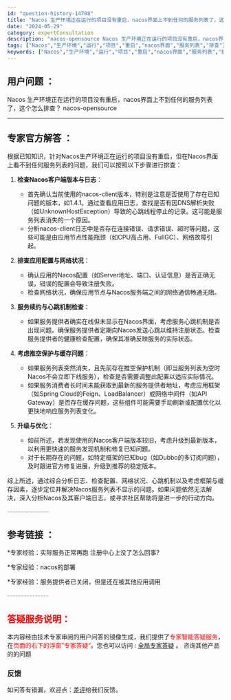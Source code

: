 ```yaml
---
id: "question-history-14708"
title: "Nacos 生产环境正在运行的项目没有重启，nacos界面上不到任何的服务列表了，这个怎么排查？ nacos-opensource"
date: "2024-05-29"
category: expertConsultation
description: "nacos-opensource Nacos 生产环境正在运行的项目没有重启，nacos界面上不到任何的服务列表了，这个怎么排查？"
tags: ["Nacos","生产环境","运行","项目","重启","nacos界面","服务列表","排查"]
keywords: ["Nacos","生产环境","运行","项目","重启","nacos界面","服务列表","排查"]
---
```


## 用户问题 ： 
 Nacos 生产环境正在运行的项目没有重启，nacos界面上不到任何的服务列表了，这个怎么排查？ nacos-opensource 

---------------
## 专家官方解答 ：

根据已知知识，针对Nacos生产环境正在运行的项目没有重启，但在Nacos界面上看不到任何服务列表的问题，我们可以按照以下步骤进行排查：

1. **检查Nacos客户端版本与日志**：
   - 首先确认当前使用的nacos-client版本，特别是注意是否使用了存在已知问题的版本，如1.4.1。通过查看应用日志，查找是否有因DNS解析失败（如UnknownHostException）导致的心跳线程停止的记录。这可能是服务列表消失的一个原因。
   - 分析nacos-client日志中是否存在连接错误、请求错误、超时等问题，这些可能是由应用节点性能瓶颈（如CPU高占用、FullGC）、网络故障引起。

2. **排查应用配置与网络状况**：
   - 确认应用的Nacos配置（如Server地址、端口、认证信息）是否正确无误，错误的配置会导致注册失败。
   - 检查网络状况，确保应用节点与Nacos服务端之间的网络通信畅通无阻。

3. **服务续约与心跳机制检查**：
   - 如果服务提供者确实在线但未显示在Nacos界面，考虑服务心跳机制是否出现问题。确保服务提供者定期向Nacos发送心跳以维持注册状态。检查服务提供者的健康检查配置，确保其准确反映服务的实际状态。

4. **考虑推空保护与缓存问题**：
   - 如果服务列表突然消失，且先前存在推空保护机制（即当服务列表为空时Nacos不会立即下线服务），检查是否需要调整此配置以适应实际情况。
   - 如果服务消费者长时间未能获取到最新的服务提供者地址，考虑应用框架（如Spring Cloud的Feign、LoadBalancer）或网络中间件（如API Gateway）是否存在缓存问题，这些组件可能需要手动刷新或配置优化以更快地响应服务列表变化。

5. **升级与优化**：
   - 如前所述，若发现使用的Nacos客户端版本较旧，考虑升级到最新版本，以利用更快速的服务发现机制和修复已知问题。
   - 对于长期存在的问题，如特定框架的已知bug（如Dubbo的多订阅问题），及时跟进官方修复进展，升级到推荐的稳定版本。

综上所述，通过综合分析日志、检查配置、网络状况、心跳机制以及考虑框架与缓存因素，逐步定位并解决Nacos服务列表不显示的问题。如果问题依然无法解决，深入分析Nacos及其客户端日志，或寻求社区帮助将是进一步的行动方向。


<font color="#949494">---------------</font> 


## 参考链接 ：

*专家经验：实际服务正常再跑 注册中心上没了怎么回事? 
 
 *专家经验：nacos的部署 
 
 *专家经验：服务提供者已关闭，但是还在被其他应用调用 


 <font color="#949494">---------------</font> 
 


## <font color="#FF0000">答疑服务说明：</font> 

本内容经由技术专家审阅的用户问答的镜像生成，我们提供了<font color="#FF0000">专家智能答疑服务</font>，在<font color="#FF0000">页面的右下的浮窗”专家答疑“</font>。您也可以访问 : [全局专家答疑](https://opensource.alibaba.com/chatBot) 。 咨询其他产品的的问题

### 反馈
如问答有错漏，欢迎点：[差评](https://ai.nacos.io/user/feedbackByEnhancerGradePOJOID?enhancerGradePOJOId=14729)给我们反馈。
